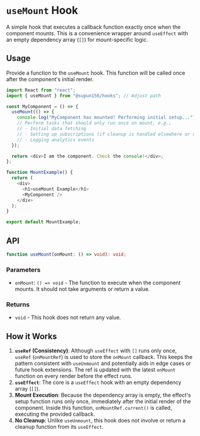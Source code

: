 # `useMount` Hook

A simple hook that executes a callback function exactly once when the component mounts. This is a convenience wrapper around `useEffect` with an empty dependency array (`[]`) for mount-specific logic.

## Usage

Provide a function to the `useMount` hook. This function will be called once after the component's initial render.

```typescript
import React from "react";
import { useMount } from "@supun156/hooks"; // Adjust path

const MyComponent = () => {
  useMount(() => {
    console.log("MyComponent has mounted! Performing initial setup...");
    // Perform tasks that should only run once on mount, e.g.,
    // - Initial data fetching
    // - Setting up subscriptions (if cleanup is handled elsewhere or not needed)
    // - Logging analytics events
  });

  return <div>I am the component. Check the console!</div>;
};

function MountExample() {
  return (
    <div>
      <h1>useMount Example</h1>
      <MyComponent />
    </div>
  );
}

export default MountExample;
```

## API

```typescript
function useMount(onMount: () => void): void;
```

### Parameters

- `onMount`: `() => void` - The function to execute when the component mounts. It should not take arguments or return a value.

### Returns

- `void` - This hook does not return any value.

## How it Works

1.  **`useRef` (Consistency)**: Although `useEffect` with `[]` runs only once, `useRef` (`onMountRef`) is used to store the `onMount` callback. This keeps the pattern consistent with `useUnmount` and potentially aids in edge cases or future hook extensions. The ref is updated with the latest `onMount` function on every render before the effect runs.
2.  **`useEffect`**: The core is a `useEffect` hook with an empty dependency array (`[]`).
3.  **Mount Execution**: Because the dependency array is empty, the effect's setup function runs only once, immediately after the initial render of the component. Inside this function, `onMountRef.current()` is called, executing the provided callback.
4.  **No Cleanup**: Unlike `useUnmount`, this hook does not involve or return a cleanup function from its `useEffect`.
